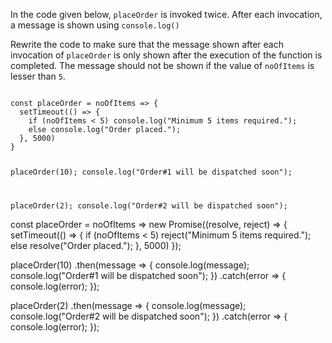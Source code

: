 In the code given below,
`placeOrder` is invoked twice.
After each invocation,
a message is shown using
`console.log()`

Rewrite the code to make sure that
the message shown after each invocation
of `placeOrder` is only shown after
the execution of the function is completed.
The message should not be shown
if the value of `noOfItems`
is lesser than `5`.

<codeblock type="exercise" language="javascript" runAsync="true" timeOut="2000" testMode="fixedInput">
<code>
const placeOrder = noOfItems => {
  setTimeout(() => {
    if (noOfItems < 5) console.log("Minimum 5 items required.");
    else console.log("Order placed.");
  }, 5000)
}

placeOrder(10);
console.log("Order#1 will be dispatched soon");

placeOrder(2);
console.log("Order#2 will be dispatched soon");
</code>

<solution>
const placeOrder = noOfItems => new Promise((resolve, reject) => {
  setTimeout(() => {
    if (noOfItems < 5) reject("Minimum 5 items required.");
    else resolve("Order placed.");
  }, 5000)
});

placeOrder(10)
  .then(message => {
    console.log(message);
    console.log("Order#1 will be dispatched soon");
  })
  .catch(error => {
    console.log(error);
  });

placeOrder(2)
  .then(message => {
    console.log(message);
    console.log("Order#2 will be dispatched soon");
  })
  .catch(error => {
    console.log(error);
  });
</solution>
</codeblock>